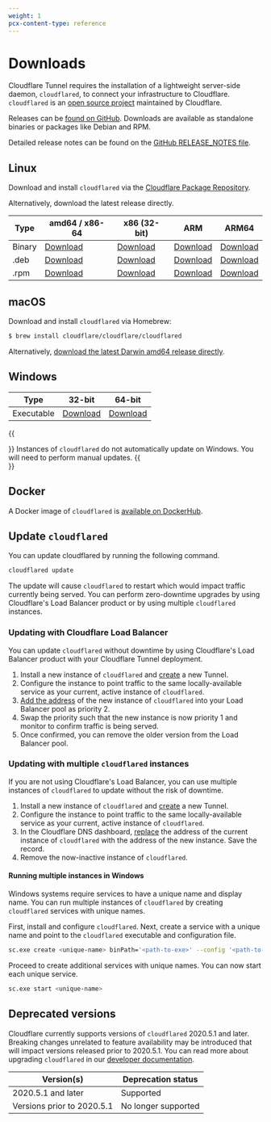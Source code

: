 ```yaml
---
weight: 1
pcx-content-type: reference
---
```


# Downloads

Cloudflare Tunnel requires the installation of a lightweight server-side daemon, `cloudflared`, to connect your infrastructure to Cloudflare. `cloudflared` is an [open source project](https://github.com/cloudflare/cloudflared) maintained by Cloudflare.

Releases can be [found on GitHub](https://github.com/cloudflare/cloudflared/releases). Downloads are available as standalone binaries or packages like Debian and RPM.

Detailed release notes can be found on the [GitHub RELEASE_NOTES file](https://github.com/cloudflare/cloudflared/blob/master/RELEASE_NOTES).

## Linux

Download and install `cloudflared` via the [Cloudflare Package Repository](https://pkg.cloudflare.com/).

Alternatively, download the latest release directly.

<TableWrap>

| Type   | amd64 / x86-64                                                                                              | x86 (32-bit)                                                                                             | ARM                                                                                                      | ARM64                                                                                                        |
| ------ | ----------------------------------------------------------------------------------------------------------- | -------------------------------------------------------------------------------------------------------- | -------------------------------------------------------------------------------------------------------- | ------------------------------------------------------------------------------------------------------------ |
| Binary | [Download](https://github.com/cloudflare/cloudflared/releases/latest/download/cloudflared-linux-amd64)      | [Download](https://github.com/cloudflare/cloudflared/releases/latest/download/cloudflared-linux-386)     | [Download](https://github.com/cloudflare/cloudflared/releases/latest/download/cloudflared-linux-arm)     | [Download](https://github.com/cloudflare/cloudflared/releases/latest/download/cloudflared-linux-arm64)       |
| .deb   | [Download](https://github.com/cloudflare/cloudflared/releases/latest/download/cloudflared-linux-amd64.deb)  | [Download](https://github.com/cloudflare/cloudflared/releases/latest/download/cloudflared-linux-386.deb) | [Download](https://github.com/cloudflare/cloudflared/releases/latest/download/cloudflared-linux-arm.deb) | [Download](https://github.com/cloudflare/cloudflared/releases/latest/download/cloudflared-linux-arm64.deb)   |
| .rpm   | [Download](https://github.com/cloudflare/cloudflared/releases/latest/download/cloudflared-linux-x86_64.rpm) | [Download](https://github.com/cloudflare/cloudflared/releases/latest/download/cloudflared-linux-386.rpm) | [Download](https://github.com/cloudflare/cloudflared/releases/latest/download/cloudflared-linux-arm.rpm) | [Download](https://github.com/cloudflare/cloudflared/releases/latest/download/cloudflared-linux-aarch64.rpm) |

</TableWrap>

## macOS

Download and install `cloudflared` via Homebrew:

```sh
$ brew install cloudflare/cloudflare/cloudflared
```

Alternatively, [download the latest Darwin amd64 release directly](https://github.com/cloudflare/cloudflared/releases/latest/download/cloudflared-darwin-amd64.tgz).

## Windows

| Type       | 32-bit                                                                                                     | 64-bit                                                                                                       |
| ---------- | ---------------------------------------------------------------------------------------------------------- | ------------------------------------------------------------------------------------------------------------ |
| Executable | [Download](https://github.com/cloudflare/cloudflared/releases/latest/download/cloudflared-windows-386.exe) | [Download](https://github.com/cloudflare/cloudflared/releases/latest/download/cloudflared-windows-amd64.exe) |

{{<Aside>}}
Instances of `cloudflared` do not automatically update on Windows. You will need to perform manual updates.
{{</Aside>}}

## Docker

A Docker image of `cloudflared` is [available on DockerHub](https://hub.docker.com/r/cloudflare/cloudflared).

## Update `cloudflared`

You can update cloudflared by running the following command.

```bash
cloudflared update
```

The update will cause `cloudflared` to restart which would impact traffic currently being served. You can perform zero-downtime upgrades by using Cloudflare's Load Balancer product or by using multiple `cloudflared` instances.

### Updating with Cloudflare Load Balancer

You can update `cloudflared` without downtime by using Cloudflare's Load Balancer product with your Cloudflare Tunnel deployment.

1. Install a new instance of `cloudflared` and [create](/connections/connect-apps/create-tunnel) a new Tunnel.
2. Configure the instance to point traffic to the same locally-available service as your current, active instance of `cloudflared`.
3. [Add the address](/connections/connect-apps/routing-to-tunnel/lb) of the new instance of `cloudflared` into your Load Balancer pool as priority 2.
4. Swap the priority such that the new instance is now priority 1 and monitor to confirm traffic is being served.
5. Once confirmed, you can remove the older version from the Load Balancer pool.

### Updating with multiple `cloudflared` instances

If you are not using Cloudflare's Load Balancer, you can use multiple instances of `cloudflared` to update without the risk of downtime.

1. Install a new instance of `cloudflared` and [create](/connections/connect-apps/create-tunnel) a new Tunnel.
2. Configure the instance to point traffic to the same locally-available service as your current, active instance of `cloudflared`.
3. In the Cloudflare DNS dashboard, [replace](/connections/connect-apps/routing-to-tunnel/dns) the address of the current instance of `cloudflared` with the address of the new instance. Save the record.
4. Remove the now-inactive instance of `cloudflared`.

#### Running multiple instances in Windows

Windows systems require services to have a unique name and display name. You can run multiple instances of `cloudflared` by creating `cloudflared` services with unique names.

First, install and configure `cloudflared`. Next, create a service with a unique name and point to the `cloudflared` executable and configuration file.

```bash
sc.exe create <unique-name> binPath='<path-to-exe>' --config '<path-to-config>' displayname="Unique Name"
```

Proceed to create additional services with unique names. You can now start each unique service.

```bash
sc.exe start <unique-name>
```

## Deprecated versions

Cloudflare currently supports versions of `cloudflared` 2020.5.1 and later. Breaking changes unrelated to feature availability may be introduced that will impact versions released prior to 2020.5.1. You can read more about upgrading `cloudflared` in our [developer documentation](https://developers.cloudflare.com/cloudflare-one/connections/connect-apps/install-and-setup/installation#updating-cloudflared).

| Version(s)                 | Deprecation status  |
| -------------------------- | ------------------- |
| 2020.5.1 and later         | Supported           |
| Versions prior to 2020.5.1 | No longer supported |
